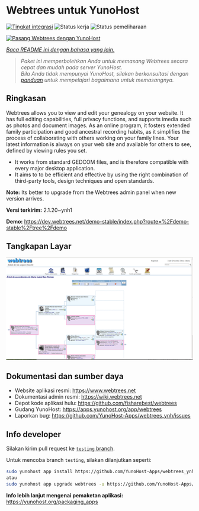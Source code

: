 <!--
N.B.: README ini dibuat secara otomatis oleh <https://github.com/YunoHost/apps/tree/master/tools/readme_generator>
Ini TIDAK boleh diedit dengan tangan.
-->

# Webtrees untuk YunoHost

[![Tingkat integrasi](https://dash.yunohost.org/integration/webtrees.svg)](https://ci-apps.yunohost.org/ci/apps/webtrees/) ![Status kerja](https://ci-apps.yunohost.org/ci/badges/webtrees.status.svg) ![Status pemeliharaan](https://ci-apps.yunohost.org/ci/badges/webtrees.maintain.svg)

[![Pasang Webtrees dengan YunoHost](https://install-app.yunohost.org/install-with-yunohost.svg)](https://install-app.yunohost.org/?app=webtrees)

*[Baca README ini dengan bahasa yang lain.](./ALL_README.md)*

> *Paket ini memperbolehkan Anda untuk memasang Webtrees secara cepat dan mudah pada server YunoHost.*  
> *Bila Anda tidak mempunyai YunoHost, silakan berkonsultasi dengan [panduan](https://yunohost.org/install) untuk mempelajari bagaimana untuk memasangnya.*

## Ringkasan

Webtrees allows you to view and edit your genealogy on your website. It has full editing capabilities, full privacy functions, and supports imedia such as photos and document images. As an online program, it fosters extended family participation and good ancestral recording habits, as it simplifies the process of collaborating with others working on your family lines. Your latest information is always on your web site and available for others to see, defined by viewing rules you set.

- It works from standard GEDCOM files, and is therefore compatible with every major desktop application.
- It aims to to be efficient and effective by using the right combination of third-party tools, design techniques and open standards.

**Note:** Its better to upgrade from the Webtrees admin panel when new version arrives.


**Versi terkirim:** 2.1.20~ynh1

**Demo:** <https://dev.webtrees.net/demo-stable/index.php?route=%2Fdemo-stable%2Ftree%2Fdemo>

## Tangkapan Layar

![Tangkapan Layar pada Webtrees](./doc/screenshots/1200px-Webtrees.png)

## Dokumentasi dan sumber daya

- Website aplikasi resmi: <https://www.webtrees.net>
- Dokumentasi admin resmi: <https://wiki.webtrees.net>
- Depot kode aplikasi hulu: <https://github.com/fisharebest/webtrees>
- Gudang YunoHost: <https://apps.yunohost.org/app/webtrees>
- Laporkan bug: <https://github.com/YunoHost-Apps/webtrees_ynh/issues>

## Info developer

Silakan kirim pull request ke [`testing` branch](https://github.com/YunoHost-Apps/webtrees_ynh/tree/testing).

Untuk mencoba branch `testing`, silakan dilanjutkan seperti:

```bash
sudo yunohost app install https://github.com/YunoHost-Apps/webtrees_ynh/tree/testing --debug
atau
sudo yunohost app upgrade webtrees -u https://github.com/YunoHost-Apps/webtrees_ynh/tree/testing --debug
```

**Info lebih lanjut mengenai pemaketan aplikasi:** <https://yunohost.org/packaging_apps>
